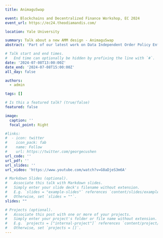```yaml
---
title: AnimaguSwap

event: Blockchains and Decentralized Finance Workshop, EC 2024
event_url: https://ec24.theodiamandis.com/

location: Yale University

summary: Talk about a new AMM design - AnimaguSwap
abstract: 'Part of our latest work on Data Independent Order Policy Enforcement presented at Yale University'

# Talk start and end times.
#   End time can optionally be hidden by prefixing the line with `#`.
date: '2024-07-08T13:00:00Z'
date_end: '2024-07-08T15:00:00Z'
all_day: false

authors:
  - admin

tags: []

# Is this a featured talk? (true/false)
featured: false

image:
  caption: ''
  focal_point: Right

#links:
#  - icon: twitter
#    icon_pack: fab
#    name: Follow
#    url: https://twitter.com/georgecushen
url_code: ''
url_pdf: ''
url_slides: ''
url_video: 'https://www.youtube.com/watch?v=G8aDjeS3m6A'

# Markdown Slides (optional).
#   Associate this talk with Markdown slides.
#   Simply enter your slide deck's filename without extension.
#   E.g. `slides = "example-slides"` references `content/slides/example-slides.md`.
#   Otherwise, set `slides = ""`.
slides: ""

# Projects (optional).
#   Associate this post with one or more of your projects.
#   Simply enter your project's folder or file name without extension.
#   E.g. `projects = ["internal-project"]` references `content/project/deep-learning/index.md`.
#   Otherwise, set `projects = []`.
---
```

